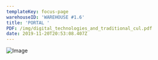 ```yaml
---
templateKey: focus-page
warehouseID: 'WAREHOUSE #1.6'
title: 'PORTAL '
PDF: /img/digital_technologies_and_traditional_cul.pdf
date: 2019-11-20T20:53:08.407Z
---
```

![Image](/img/13072019_join_arnhem_join.jpg "Image")